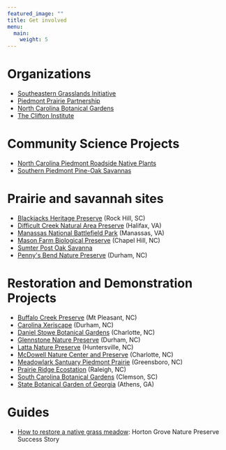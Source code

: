 ```yaml
---
featured_image: ""
title: Get involved
menu:
  main:
    weight: 5
---
```


# Organizations

* [Southeastern Grasslands Initiative](https://www.segrasslands.org/)
* [Piedmont Prairie Partnership](https://www.segrasslands.org/piedmont)
* [North Carolina Botanical Gardens](https://ncbg.unc.edu/)
* [The Clifton Institute](https://cliftoninstitute.org/)

# Community Science Projects

* [North Carolina Piedmont Roadside Native Plants](https://www.inaturalist.org/projects/north-carolina-piedmont-roadside-native-plants)
* [Southern Piedmont Pine-Oak Savannas](https://www.inaturalist.org/projects/southern-piedmont-pine-oak-savannas)

# Prairie and savannah sites

* [Blackjacks Heritage Preserve](https://www2.dnr.sc.gov/ManagedLands/ManagedLand/ManagedLand/46) (Rock Hill, SC)
* [Difficult Creek Natural Area Preserve](https://www.dcr.virginia.gov/natural-heritage/natural-area-preserves/difficult) (Halifax, VA)
* [Manassas National Battlefield Park](https://www.nps.gov/mana/index.htm) (Manassas, VA)
* [Mason Farm Biological Preserve](https://ncbg.unc.edu/visit/mason-farm-biological-reserve/) (Chapel Hill, NC)
* [Sumter Post Oak Savanna](https://www.fs.usda.gov/recarea/scnfs/recarea/?recid=47217)
* [Penny's Bend Nature Preserve](https://ncbg.unc.edu/visit/preserves-and-natural-areas/#pennys_bend) (Durham, NC)

# Restoration and Demonstration Projects

* [Buffalo Creek Preserve](https://www.carolinathreadtrailmap.org/trails/trail/buffalo-creek-preserve-trail) (Mt Pleasant, NC)
* [Carolina Xeriscape](https://carolinaxeriscape.org/) (Durham, NC)
* [Daniel Stowe Botanical Gardens](https://www.dsbg.org/visit/explore-the-garden/) (Charlotte, NC)
* [Glennstone Nature Preserve](https://www.ellerbecreek.org/glennstone.html) (Durham, NC)
* [Latta Nature Preserve](https://www.mecknc.gov/ParkandRec/StewardshipServices/NatureCenters/Pages/Latta.aspx) (Huntersville, NC)
* [McDowell Nature Center and Preserve](https://www.mecknc.gov/ParkandRec/StewardshipServices/NatureCenters/Pages/McDowell.aspx) (Charlotte, NC)
* [Meadowlark Santuary Piedmont Prairie](https://www.greensboro-nc.gov/departments/parks-recreation/parks-gardens/price-park/meadowlark-sanctuary-piedmont-prairie) (Greensboro, NC)
* [Prairie Ridge Ecostation](https://naturalsciences.org/prairie-ridge) (Raleigh, NC)
* [South Carolina Botanical Gardens](https://www.clemson.edu/public/scbg/natural-heritage-garden/piedmont-prairie.html) (Clemson, SC)
* [State Botanical Garden of Georgia](https://botgarden.uga.edu/state-botanical-garden-georgia-prairie-restoration/) (Athens, GA)

# Guides

* [How to restore a native grass meadow](https://www.fws.gov/raleigh/pdfs/NativeGrassFactsheet.pdf): Horton Grove Nature Preserve Success Story


